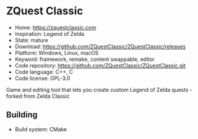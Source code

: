 # ZQuest Classic

- Home: https://zquestclassic.com
- Inspiration: Legend of Zelda
- State: mature
- Download: https://github.com/ZQuestClassic/ZQuestClassic/releases
- Platform: Windows, Linux, macOS
- Keyword: framework, remake, content swappable, editor
- Code repository: https://github.com/ZQuestClassic/ZQuestClassic.git
- Code language: C++, C
- Code license: GPL-3.0

Game and editing tool that lets you create custom Legend of Zelda quests - forked from Zelda Classic

## Building

- Build system: CMake
